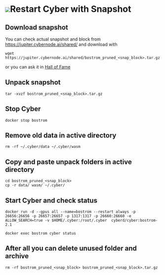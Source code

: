 # ![](https://ipfs.io/ipfs/QmWeAd87fZm1pMYyX9BmhnTrXYKCZLoyzMJMcSwNHfB6gU)Restart Cyber with Snapshot
## Download snapshot
You can check actual snapshot and block from https://jupiter.cybernode.ai/shared/ and download with
```
wget https://jupiter.cybernode.ai/shared/bostrom_pruned_<snap_block>.tar.gz
```
or you can ask it in [Hall of Fame](https://t.me/fameofcyber)
## Unpack snapshot
```
tar -xvzf bostrom_pruned_<snap_block>.tar.gz
```
## Stop Cyber 
```
docker stop bostrom
```
## Remove old data in active directory
```
rm -rf ~/.cyber/data ~/.cyber/wasm
```
## Copy and paste unpack folders in active directory
```
cd bostrom_pruned_<snap_block>
cp -r data/ wasm/ ~/.cyber/
```
## Start Cyber and check status  
```
docker run -d --gpus all --name=bostrom --restart always -p 26656:26656 -p 26657:26657 -p 1317:1317 -p 26660:26660 -e ALLOW_SEARCH=true -v $HOME/.cyber:/root/.cyber  cyberd/cyber:bostrom-2.1

docker exec bostrom cyber status
```
## After all you can delete unused folder and archive
```
rm -rf bostrom_pruned_<snap_block> bostrom_pruned_<snap_block>.tar.gz
```